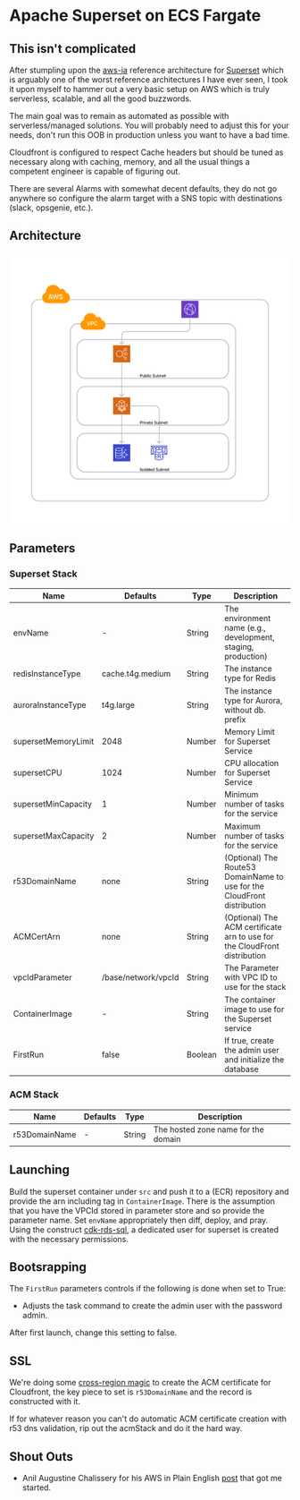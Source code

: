 # Apache Superset on ECS Fargate

## This isn't complicated

After stumpling upon the [aws-ia](https://github.com/aws-ia) reference architecture for [Superset](https://aws-ia.github.io/cfn-ps-apache-superset/) which is arguably one of the worst reference architectures I have ever seen, I took it upon myself to hammer out a very basic setup on AWS which is truly serverless, scalable, and all the good buzzwords.

The main goal was to remain as automated as possible with serverless/managed solutions. You will probably need to adjust this for your needs, don't run this OOB in production unless you want to have a bad time.

Cloudfront is configured to respect Cache headers but should be tuned as necessary along with caching, memory, and all the usual things a competent engineer is capable of figuring out.

There are several Alarms with somewhat decent defaults, they do not go anywhere so configure the alarm target with a SNS topic with destinations (slack, opsgenie, etc.).

## Architecture

![High-level architecture showing the different services used. A cloudfront distribution serves traffic via an ALB which routes to a ECS Fargate which connects to Aurora and ElastiCache Postgres](./Architecture.png)

## Parameters

### Superset Stack

| Name               | Defaults            | Type    | Description                                                                 |
|--------------------|---------------------|---------|-----------------------------------------------------------------------------|
| envName            | -                   | String  | The environment name (e.g., development, staging, production)               |
| redisInstanceType  | cache.t4g.medium    | String  | The instance type for Redis                                                 |
| auroraInstanceType | t4g.large           | String  | The instance type for Aurora, without db. prefix                            |
| supersetMemoryLimit| 2048                | Number  | Memory Limit for Superset Service                                           |
| supersetCPU        | 1024                | Number  | CPU allocation for Superset Service                                         |
| supersetMinCapacity| 1                   | Number  | Minimum number of tasks for the service                                     |
| supersetMaxCapacity| 2                   | Number  | Maximum number of tasks for the service                                     |
| r53DomainName      | none                | String  | (Optional) The Route53 DomainName to use for the CloudFront distribution    |
| ACMCertArn         | none                | String  | (Optional) The ACM certificate arn to use for the CloudFront distribution    |
| vpcIdParameter     | /base/network/vpcId | String  | The Parameter with VPC ID to use for the stack                              |
| ContainerImage     | -                   | String  | The container image to use for the Superset service                         |
| FirstRun           | false               | Boolean | If true, create the admin user and initialize the database                  |

### ACM Stack

| Name               | Defaults            | Type    | Description                                                                 |
|--------------------|---------------------|---------|-----------------------------------------------------------------------------|
| r53DomainName      | -                   | String  | The hosted zone name for the domain                                         |

## Launching

Build the superset container under `src` and push it to a (ECR) repository and provide the arn including tag in `ContainerImage`. 
There is the assumption that you have the VPCId stored in parameter store and so provide the parameter name. Set `envName` appropriately then diff, deploy, and pray.
Using the construct [cdk-rds-sql](https://github.com/berenddeboer/cdk-rds-sql), a dedicated user for superset is created with the necessary permissions.

## Bootsrapping

The `FirstRun` parameters controls if the following is done when set to True:

* Adjusts the task command to create the admin user with the password admin.

After first launch, change this setting to false.

## SSL

We're doing some [cross-region magic](https://github.com/aws/aws-cdk/tree/8d55d864183803e2e6cfb3991edced7496eaadeb/packages/aws-cdk-lib#accessing-resources-in-a-different-stack-and-region) 
to create the ACM certificate for Cloudfront, the key piece to set is `r53DomainName` and the record is constructed with it.

If for whatever reason you can't do automatic ACM certificate creation with r53 dns validation, rip out the acmStack and do it the hard way.

## Shout Outs

* Anil Augustine Chalissery for his AWS in Plain English [post](https://aws.plainenglish.io/how-to-deploy-apache-superset-on-aws-ecs-08da76bedd32) that got me started.
